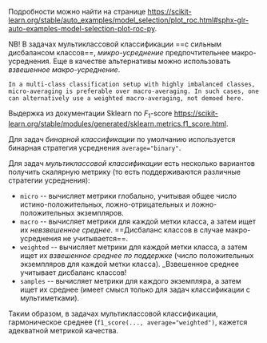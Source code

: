 Подробности можно найти на странице https://scikit-learn.org/stable/auto_examples/model_selection/plot_roc.html#sphx-glr-auto-examples-model-selection-plot-roc-py.

NB! В задачах мультиклассовой классификации ==с сильным дисбалансом классов==, _микро-усреднение_ предпочтительнее макро-усреднения. Еще в качестве альтернативы можно использовать _взвешенное макро-усреднение_.
```
In a multi-class classification setup with highly imbalanced classes, micro-averaging is preferable over macro-averaging. In such cases, one can alternatively use a weighted macro-averaging, not demoed here.
```

Выдержка из документации Sklearn по $F_1$-score https://scikit-learn.org/stable/modules/generated/sklearn.metrics.f1_score.html.

Для задач _бинарной классификации_ по умолчанию используется бинарная стратегия усреднения `average="binary"`.

Для задач _мультиклассовой классификации_ есть несколько вариантов получить скалярную метрику (то есть поддерживаются различные стратегии усреднения):
- `micro` -- вычисляет метрики глобально, учитывая общее число истино-положительных, ложно-отрицательных и ложно-положительных экземпляров.
-  `macro` -- вычисляет метрики для каждой метки класса, а затем ищет их _невзвешенное среднее_.  ==Дисбаланс классов в случае макро-усреднения не учитывается==.
- `weighted` -- вычисляет метрики для каждой метки класса, а затем ищет их _взвешенное среднее по поддержке_ (число положительных экземпляров для каждой метки класса). _Взвешенное среднее учитывает дисбаланс классов!
- `samples` -- вычисляет метрики для каждого экземпляра, а затем ищет их среднее (имеет смысл только для задач классификации с мультиметками).

Таким образом, в задачах мультиклассовой классификации, гармоническое среднее (`f1_score(..., average="weighted")`, кажется адекватной метрикой качества.


